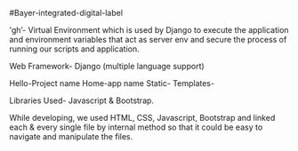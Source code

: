 #Bayer-integrated-digital-label


'gh’-
Virtual Environment which is used by Django to execute the application and environment variables that act as server env and secure the process of running our scripts and application.

Web Framework-
Django (multiple language support)

Hello-Project name
Home-app name
Static-
Templates-

Libraries Used-
Javascript & Bootstrap.

While developing, we used HTML, CSS, Javascript, Bootstrap and linked each & every single file by internal method so that it could be easy to navigate and manipulate the files. 
